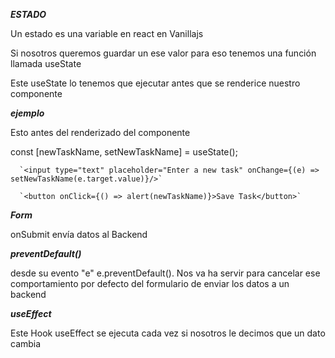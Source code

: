 ***ESTADO***
<p>Un estado es una variable en react en Vanillajs</p>

<p> Si nosotros queremos guardar un ese valor para eso tenemos una función llamada  useState</p>
<p>Este useState lo tenemos que ejecutar antes que se renderice nuestro componente</p>

***ejemplo***

<p>Esto antes del renderizado del componente</p>
const [newTaskName, setNewTaskName] = useState();

      `<input type="text" placeholder="Enter a new task" onChange={(e) => setNewTaskName(e.target.value)}/>`
      
      `<button onClick={() => alert(newTaskName)}>Save Task</button>`
      


***Form***

<p>onSubmit envía datos al Backend </p>

***preventDefault()***

<p> desde su evento "e" e.preventDefault(). Nos va ha servir para cancelar ese comportamiento por defecto del formulario de enviar los datos a un backend</p>

***useEffect***
<p> Este Hook useEffect se ejecuta cada vez si nosotros le decimos que un dato cambia</p>